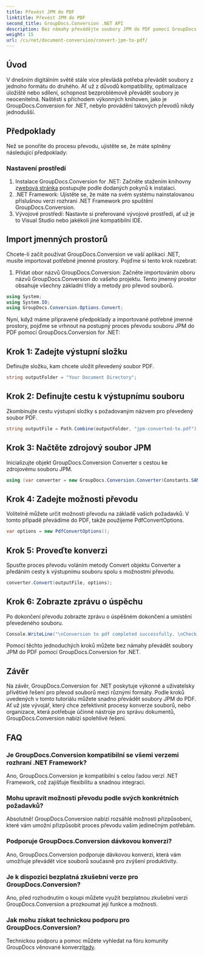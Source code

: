 ```yaml
---
title: Převést JPM do PDF
linktitle: Převést JPM do PDF
second_title: GroupDocs.Conversion .NET API
description: Bez námahy převádějte soubory JPM do PDF pomocí GroupDocs.Conversion for .NET. Snadno zjednodušte procesy převodu souborů.
weight: 15
url: /cs/net/document-conversion/convert-jpm-to-pdf/
---
```

## Úvod
V dnešním digitálním světě stále více převládá potřeba převádět soubory z jednoho formátu do druhého. Ať už z důvodů kompatibility, optimalizace úložiště nebo sdílení, schopnost bezproblémově převádět soubory je neocenitelná. Naštěstí s příchodem výkonných knihoven, jako je GroupDocs.Conversion for .NET, nebylo provádění takových převodů nikdy jednodušší.
## Předpoklady
Než se ponoříte do procesu převodu, ujistěte se, že máte splněny následující předpoklady:
### Nastavení prostředí
1.  Instalace GroupDocs.Conversion for .NET: Začněte stažením knihovny z[webová stránka](https://releases.groupdocs.com/conversion/net/) postupujte podle dodaných pokynů k instalaci.
2. .NET Framework: Ujistěte se, že máte na svém systému nainstalovanou příslušnou verzi rozhraní .NET Framework pro spuštění GroupDocs.Conversion.
3. Vývojové prostředí: Nastavte si preferované vývojové prostředí, ať už je to Visual Studio nebo jakékoli jiné kompatibilní IDE.

## Import jmenných prostorů
Chcete-li začít používat GroupDocs.Conversion ve vaší aplikaci .NET, musíte importovat potřebné jmenné prostory. Pojďme si tento krok rozebrat:

1. Přidat obor názvů GroupDocs.Conversion: Začněte importováním oboru názvů GroupDocs.Conversion do vašeho projektu. Tento jmenný prostor obsahuje všechny základní třídy a metody pro převod souborů.
```csharp
using System;
using System.IO;
using GroupDocs.Conversion.Options.Convert;
```

Nyní, když máme připravené předpoklady a importované potřebné jmenné prostory, pojďme se vrhnout na postupný proces převodu souboru JPM do PDF pomocí GroupDocs.Conversion for .NET:

## Krok 1: Zadejte výstupní složku
Definujte složku, kam chcete uložit převedený soubor PDF.
```csharp
string outputFolder = "Your Document Directory";
```
## Krok 2: Definujte cestu k výstupnímu souboru
Zkombinujte cestu výstupní složky s požadovaným názvem pro převedený soubor PDF.
```csharp
string outputFile = Path.Combine(outputFolder, "jpm-converted-to.pdf");
```
## Krok 3: Načtěte zdrojový soubor JPM
Inicializujte objekt GroupDocs.Conversion Converter s cestou ke zdrojovému souboru JPM.
```csharp
using (var converter = new GroupDocs.Conversion.Converter(Constants.SAMPLE_JPM))
```
## Krok 4: Zadejte možnosti převodu
Volitelně můžete určit možnosti převodu na základě vašich požadavků. V tomto případě převádíme do PDF, takže použijeme PdfConvertOptions.
```csharp
var options = new PdfConvertOptions();
```
## Krok 5: Proveďte konverzi
Spusťte proces převodu voláním metody Convert objektu Converter a předáním cesty k výstupnímu souboru spolu s možnostmi převodu.
```csharp
converter.Convert(outputFile, options);
```
## Krok 6: Zobrazte zprávu o úspěchu
Po dokončení převodu zobrazte zprávu o úspěšném dokončení a umístění převedeného souboru.
```csharp
Console.WriteLine("\nConversion to pdf completed successfully. \nCheck output in {0}", outputFolder);
```
Pomocí těchto jednoduchých kroků můžete bez námahy převádět soubory JPM do PDF pomocí GroupDocs.Conversion for .NET.

## Závěr
Na závěr, GroupDocs.Conversion for .NET poskytuje výkonné a uživatelsky přívětivé řešení pro převod souborů mezi různými formáty. Podle kroků uvedených v tomto tutoriálu můžete snadno převádět soubory JPM do PDF. Ať už jste vývojář, který chce zefektivnit procesy konverze souborů, nebo organizace, která potřebuje účinné nástroje pro správu dokumentů, GroupDocs.Conversion nabízí spolehlivé řešení.
## FAQ
### Je GroupDocs.Conversion kompatibilní se všemi verzemi rozhraní .NET Framework?
Ano, GroupDocs.Conversion je kompatibilní s celou řadou verzí .NET Framework, což zajišťuje flexibilitu a snadnou integraci.
### Mohu upravit možnosti převodu podle svých konkrétních požadavků?
Absolutně! GroupDocs.Conversion nabízí rozsáhlé možnosti přizpůsobení, které vám umožní přizpůsobit proces převodu vašim jedinečným potřebám.
### Podporuje GroupDocs.Conversion dávkovou konverzi?
Ano, GroupDocs.Conversion podporuje dávkovou konverzi, která vám umožňuje převádět více souborů současně pro zvýšení produktivity.
### Je k dispozici bezplatná zkušební verze pro GroupDocs.Conversion?
Ano, před rozhodnutím o koupi můžete využít bezplatnou zkušební verzi GroupDocs.Conversion a prozkoumat její funkce a možnosti.
### Jak mohu získat technickou podporu pro GroupDocs.Conversion?
 Technickou podporu a pomoc můžete vyhledat na fóru komunity GroupDocs věnované konverzi[tady](https://forum.groupdocs.com/c/conversion/11).